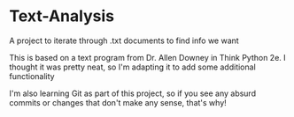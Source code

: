 # Text-Analysis
A project to iterate through .txt documents to find info we want

This is based on a text program from Dr. Allen Downey in Think Python 2e. I thought it was pretty neat, so I'm adapting it to add some additional functionality

I'm also learning Git as part of this project, so if you see any absurd commits or changes that don't make any sense, that's why!
